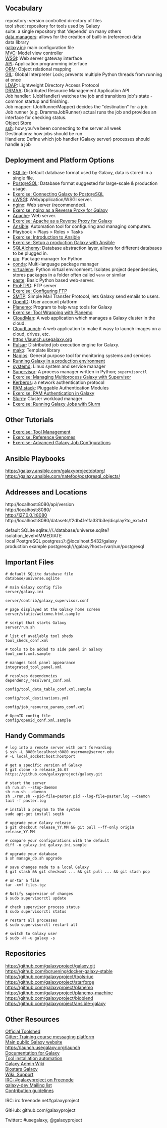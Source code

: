## Vocabulary
repository: version controlled directory of files  
tool shed: repository for tools used by Galaxy  
suite: a single repository that 'depends' on many others  
[data managers](https://wiki.galaxyproject.org/Admin/Tools/DataManagers): allows for the creation of built-in (reference) data  
data library  
[galaxy.ini](https://raw.githubusercontent.com/galaxyproject/galaxy/dev/config/galaxy.ini.sample): main configuration file  
[MVC](https://en.wikipedia.org/wiki/Model%E2%80%93view%E2%80%93controller): Model view controller  
[WSGI](https://wsgi.readthedocs.io/en/latest/what.html): Web server gateway interface  
[API](https://en.wikipedia.org/wiki/Application_programming_interface): Application programming interface  
[ORM](https://en.wikipedia.org/wiki/Object-relational_mapping): Object relational mapping  
[GIL](https://wiki.python.org/moin/GlobalInterpreterLock): Global Interpreter Lock; prevents multiple Python threads from running at once  
[LDAP](https://en.wikipedia.org/wiki/Lightweight_Directory_Access_Protocol): Lightweight Directory Access Protocol  
[DRMAA](https://www.drmaa.org/): Distributed Resource Management Application API  
Job handler: (JobHandler) watches the job and transitions job's state - common startup and finishing.    
Job mapper: (JobRunnerMapper) decides the "destination" for a job.  
Job runner (e.g. DrammaJobRunner) actual runs the job and provides an interface for checking status.  
Object Store    
[ssh](https://en.wikipedia.org/wiki/Secure_Shell): how you've been connecting to the server all week  
Destinations: how jobs should be run  
Handlers: Define which job handler (Galaxy server) processes should handle a job

## Deployment and Platform Options

- [SQLite](https://sqlite.org/): Default database format used by Galaxy, data is stored in a single file. 
- [PostgreSQL](https://www.postgresql.org/): Database format suggested for large-scale & production usage. 
 - [Exercise: Connecting Galaxy to PostgreSQL](https://github.com/martenson/dagobah-training/blob/master/intro/03-databases/ex1-postgres.md)
- [uWSGI](https://uwsgi-docs.readthedocs.io/en/latest/): Web/application/WSGI server.
- [nginx](https://www.nginx.com/resources/wiki/): Web server (recommended). 
 - [Exercise: nginx as a Reverse Proxy for Galaxy](https://github.com/martenson/dagobah-training/blob/master/intro/04-web-servers/ex2-nginx.md)
- [Apache](https://httpd.apache.org/): Web server. 
 - [Exercise: Apache as a Reverse Proxy for Galaxy](https://github.com/martenson/dagobah-training/blob/master/intro/04-web-servers/ex1-apache.md)
- [Ansible](https://www.ansible.com/): Automation tool for configuring and managing computers.
 - Playbook > Plays > Roles > Tasks
 - [Exercise: Introduction to Ansible](https://github.com/martenson/dagobah-training/blob/master/advanced/001-ansible/ex1-intro-ansible.md)  
 - [Exercise: Setup a production Galaxy with Ansible](https://github.com/martenson/dagobah-training/blob/master/advanced/001-ansible/ex2-galaxy-ansible.md)
- [SQLAlchemy](http://www.sqlalchemy.org/): Database abstraction layer, allows for different databases to be plugged in.
- [pip](https://pip.pypa.io/en/stable/): Package manager for Python
- [conda](http://conda.pydata.org/docs/intro.html): Multi-language package manager
- [virtualenv](http://docs.python-guide.org/en/latest/dev/virtualenvs/): Python virtual environment. Isolates project dependencies, stores packages in a folder often called `venv` or similar
- [paste](https://en.wikipedia.org/wiki/Python_Paste): Basic Python based web-server.
- [ProFTPD](http://www.proftpd.org/): FTP server
 - [Exercise: Configuring FTP](https://wiki.galaxyproject.org/Admin/Config/UploadviaFTP)
- [SMTP](https://en.wikipedia.org/wiki/Simple_Mail_Transfer_Protocol): Simple Mail Transfer Protocol, lets Galaxy send emails to users.
- [OpenID](http://openid.net/): User account platform
- [Planemo](http://planemo.readthedocs.io/en/latest/): Program to help wrap tools for Galaxy
 - [Exercise: Tool Wrapping with Planemo](http://planemo.readthedocs.io/en/latest/writing_standalone.html)
- [CloudMan](https://github.com/galaxyproject/cloudman): A web application which manages a Galaxy cluster in the cloud.
- [CloudLaunch](https://github.com/galaxyproject/cloudlaunch): A web application to make it wasy to launch images on a cloud, drives, etc.
 - https://launch.usegalaxy.org
- [Pulsar](github.com/galaxyproject/pulsar): Distributed job execution engine for Galaxy.
- [mako](http://www.makotemplates.org/): Template library  
- [Nagios](https://www.nagios.org/): General purpose tool for monitoring systems and services 
- [Running Galaxy in a production environment](https://wiki.galaxyproject.org/Admin/Config/Performance/ProductionServer)
- [systemd](https://www.freedesktop.org/wiki/Software/systemd/): Linux system and service manager
- [Supervisor](http://supervisord.org/): A process manager written in Python; `supervisorctl`
 - [Exercise: Managing Multiprocess Galaxy with Supervisor](https://github.com/martenson/dagobah-training/blob/master/advanced/002a-systemd-supervisor/ex1-supervisor.md)
- [Kerberos](http://web.mit.edu/kerberos/): a network authentication protocol
- [PAM stack](http://www.tuxradar.com/content/how-pam-works): Pluggable Authentication Modules
 - [Exercise: PAM Authentication in Galaxy](https://github.com/martenson/dagobah-training/blob/master/advanced/004-external-authentication/ex1-pam-auth.md)
- [Slurm](http://slurm.schedmd.com/): Cluster workload manager
 - [Exercise: Running Galaxy Jobs with Slurm](https://github.com/martenson/dagobah-training/blob/master/advanced/005-compute-cluster/ex1-slurm.md)



## Other Tutorials
- [Exercise: Tool Management](https://github.com/martenson/dagobah-training/blob/master/intro/05-tool-shed/ex-tool-management.md)  
- [Exercise: Reference Genomes](https://github.com/martenson/dagobah-training/blob/master/intro/06-reference-genomes/ex06_reference_genomes.md)  
- [Exercise: Advanced Galaxy Job Configurations](https://github.com/martenson/dagobah-training/blob/master/advanced/005-compute-cluster/ex2-advanced-job-configs.md)


## Ansible Playbooks
https://galaxy.ansible.com/galaxyprojectdotorg/  
https://galaxy.ansible.com/natefoo/postgresql_objects/  

## Addresses and Locations
http://localhost:8080/api/version  
http://localhost:8080/  
http://127.0.0.1:8080  
http://localhost:8080/datasets/f2db41e1fa331b3e/display?to_ext=txt  

default SQLite sqlite:///./database/universe.sqlite?isolation_level=IMMEDIATE  
local PostgreSQL postgres://<name>:<password>@localhost:5432/galaxy  
production example postgresql:///galaxy?host=/var/run/postgresql  


## Important Files
```
# default SQLite database file
database/universe.sqlite 

# main Galaxy config file
server/galaxy.ini 

server/contrib/galaxy_supervisor.conf

# page displayed at the Galaxy home screen
server/static/welcome.html.sample 

# script that starts Galaxy
server/run.sh 

# list of available tool sheds
tool_sheds_conf.xml 

# tools to be added to side panel in Galaxy
tool_conf.xml.sample 

# manages tool panel appearance
integrated_tool_panel.xml 

# resolves dependencies
dependency_resolvers_conf.xml 

config/tool_data_table_conf.xml.sample

config/tool_destinations.yml

config/job_resource_params_conf.xml

# OpenID config file
config/openid_conf.xml.sample
```

## Handy Commands

```
# log into a remote server with port forwarding
$ ssh -L 8080:localhost:8080 username@server.edu
# -L local_socket:host:hostport

# get a specific version of Galaxy
$ git clone -b release_16.07 https://github.com/galaxyproject/galaxy.git

# start the server
sh run.sh --stop-daemon
sh run.sh --daemon
sh ./run.sh --pid-file=paster.pid --log-file=paster.log --daemon
tail -f paster.log

# install a program to the system
sudo apt-get install seqtk

# upgrade your Galaxy release
$ git checkout release_YY.MM && git pull --ff-only origin release_YY.MM

# compare your configurations with the default
diff -u galaxy.ini galaxy.ini.sample

# upgrade your database
$ sh manage_db.sh upgrade

# save changes made to a local Galaxy
$ git stash && git checkout ... && git pull ... && git stash pop

# un-tar a file
tar -xvf files.tgz

# Notify supervisor of changes
$ sudo supervisorctl update

# check supervisor process status
$ sudo supervisorctl status

# restart all processes
$ sudo supervisorctl restart all

# switch to Galaxy user
$ sudo -H -u galaxy -s

```

## Repositories
https://github.com/galaxyproject/galaxy.git  
https://github.com/bgruening/docker-galaxy-stable  
https://github.com/galaxyproject/tools-iuc  
https://github.com/galaxyproject/starforge  
https://github.com/galaxyproject/planemo  
https://github.com/galaxyproject/planemo-machine  
https://github.com/galaxyproject/bioblend  
https://github.com/galaxyproject/ansible-galaxy

## Other Resources
[Official Toolshed](https://toolshed.g2.bx.psu.edu/)  
[Gitter: Training course messaging platform](https://gitter.im/dagobah-training/Lobby)  
[Main public Galaxy website](https://usegalaxy.org/)  
https://launch.usegalaxy.org/launch  
[Documentation for Galaxy](https://docs.galaxyproject.org/en/master/index.html)  
[Tool installation automation](https://github.com/galaxyproject/ephemeris)  
[Galaxy Admin Wiki](https://wiki.galaxyproject.org/Admin/)  
[Biostars Galaxy](https://biostar.usegalaxy.org/)  
[Wiki: Support](https://wiki.galaxyproject.org/Support)  
[IRC: #galaxyproject on Freenode](https://wiki.galaxyproject.org/Support/IRC)  
[galaxy-dev Mailing list](http://dev.list.galaxyproject.org/)  
[Contribution guidelines](http://bit.ly/gx-CONTRIBUTING-md)

IRC: irc.freenode.net#galaxyproject

GitHub: github.com/galaxyproject

Twitter:: #usegalaxy, @galaxyproject

